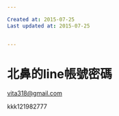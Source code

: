 ```yaml
---

Created at: 2015-07-25
Last updated at: 2015-07-25


---
```


# 北鼻的line帳號密碼


vita318@gmail.com

kkk121982777

